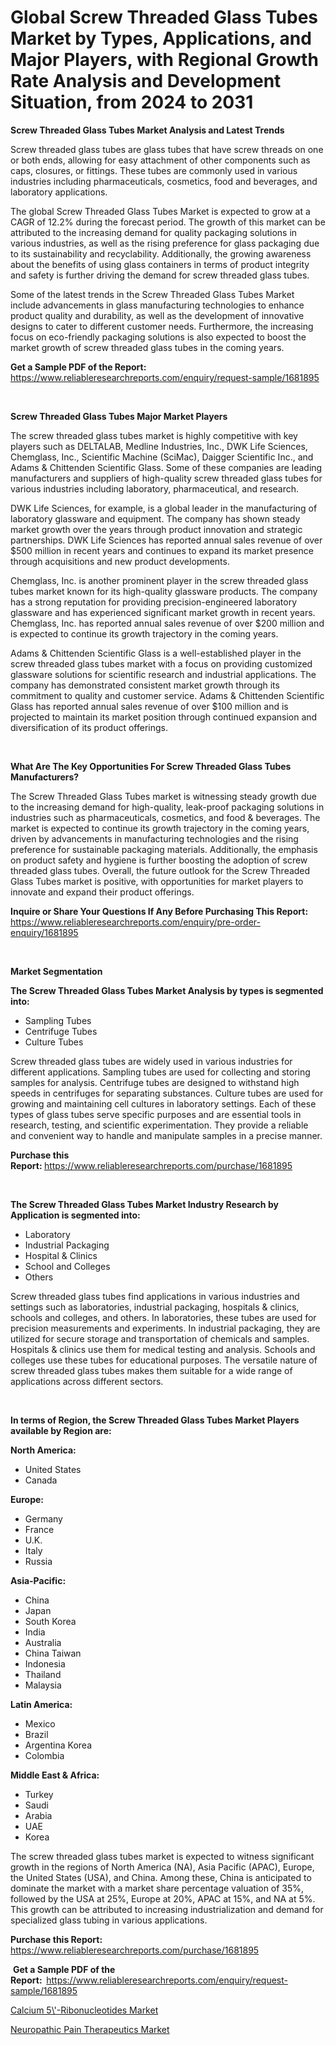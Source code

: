 <p><h1>Global Screw Threaded Glass Tubes Market by Types, Applications, and Major Players, with Regional Growth Rate Analysis and Development Situation, from 2024 to 2031</h1></p><p><strong>Screw Threaded Glass Tubes Market Analysis and Latest Trends</strong></p>
<p><p>Screw threaded glass tubes are glass tubes that have screw threads on one or both ends, allowing for easy attachment of other components such as caps, closures, or fittings. These tubes are commonly used in various industries including pharmaceuticals, cosmetics, food and beverages, and laboratory applications.</p><p>The global Screw Threaded Glass Tubes Market is expected to grow at a CAGR of 12.2% during the forecast period. The growth of this market can be attributed to the increasing demand for quality packaging solutions in various industries, as well as the rising preference for glass packaging due to its sustainability and recyclability. Additionally, the growing awareness about the benefits of using glass containers in terms of product integrity and safety is further driving the demand for screw threaded glass tubes.</p><p>Some of the latest trends in the Screw Threaded Glass Tubes Market include advancements in glass manufacturing technologies to enhance product quality and durability, as well as the development of innovative designs to cater to different customer needs. Furthermore, the increasing focus on eco-friendly packaging solutions is also expected to boost the market growth of screw threaded glass tubes in the coming years.</p></p>
<p><strong>Get a Sample PDF of the Report:&nbsp;</strong> <a href="https://www.reliableresearchreports.com/enquiry/request-sample/1681895">https://www.reliableresearchreports.com/enquiry/request-sample/1681895</a></p>
<p>&nbsp;</p>
<p><strong>Screw Threaded Glass Tubes Major Market Players</strong></p>
<p><p>The screw threaded glass tubes market is highly competitive with key players such as DELTALAB, Medline Industries, Inc., DWK Life Sciences, Chemglass, Inc., Scientific Machine (SciMac), Daigger Scientific Inc., and Adams & Chittenden Scientific Glass. Some of these companies are leading manufacturers and suppliers of high-quality screw threaded glass tubes for various industries including laboratory, pharmaceutical, and research.</p><p>DWK Life Sciences, for example, is a global leader in the manufacturing of laboratory glassware and equipment. The company has shown steady market growth over the years through product innovation and strategic partnerships. DWK Life Sciences has reported annual sales revenue of over $500 million in recent years and continues to expand its market presence through acquisitions and new product developments.</p><p>Chemglass, Inc. is another prominent player in the screw threaded glass tubes market known for its high-quality glassware products. The company has a strong reputation for providing precision-engineered laboratory glassware and has experienced significant market growth in recent years. Chemglass, Inc. has reported annual sales revenue of over $200 million and is expected to continue its growth trajectory in the coming years.</p><p>Adams & Chittenden Scientific Glass is a well-established player in the screw threaded glass tubes market with a focus on providing customized glassware solutions for scientific research and industrial applications. The company has demonstrated consistent market growth through its commitment to quality and customer service. Adams & Chittenden Scientific Glass has reported annual sales revenue of over $100 million and is projected to maintain its market position through continued expansion and diversification of its product offerings.</p></p>
<p>&nbsp;</p>
<p><strong>What Are The Key Opportunities For Screw Threaded Glass Tubes Manufacturers?</strong></p>
<p><p>The Screw Threaded Glass Tubes market is witnessing steady growth due to the increasing demand for high-quality, leak-proof packaging solutions in industries such as pharmaceuticals, cosmetics, and food & beverages. The market is expected to continue its growth trajectory in the coming years, driven by advancements in manufacturing technologies and the rising preference for sustainable packaging materials. Additionally, the emphasis on product safety and hygiene is further boosting the adoption of screw threaded glass tubes. Overall, the future outlook for the Screw Threaded Glass Tubes market is positive, with opportunities for market players to innovate and expand their product offerings.</p></p>
<p><strong>Inquire or Share Your Questions If Any Before Purchasing This Report:</strong> <a href="https://www.reliableresearchreports.com/enquiry/pre-order-enquiry/1681895">https://www.reliableresearchreports.com/enquiry/pre-order-enquiry/1681895</a></p>
<p>&nbsp;</p>
<p><strong>Market Segmentation</strong></p>
<p><strong>The Screw Threaded Glass Tubes Market Analysis by types is segmented into:</strong></p>
<p><ul><li>Sampling Tubes</li><li>Centrifuge Tubes</li><li>Culture Tubes</li></ul></p>
<p><p>Screw threaded glass tubes are widely used in various industries for different applications. Sampling tubes are used for collecting and storing samples for analysis. Centrifuge tubes are designed to withstand high speeds in centrifuges for separating substances. Culture tubes are used for growing and maintaining cell cultures in laboratory settings. Each of these types of glass tubes serve specific purposes and are essential tools in research, testing, and scientific experimentation. They provide a reliable and convenient way to handle and manipulate samples in a precise manner.</p></p>
<p><strong>Purchase this Report:&nbsp;</strong><a href="https://www.reliableresearchreports.com/purchase/1681895">https://www.reliableresearchreports.com/purchase/1681895</a></p>
<p>&nbsp;</p>
<p><strong>The Screw Threaded Glass Tubes Market Industry Research by Application is segmented into:</strong></p>
<p><ul><li>Laboratory</li><li>Industrial Packaging</li><li>Hospital & Clinics</li><li>School and Colleges</li><li>Others</li></ul></p>
<p><p>Screw threaded glass tubes find applications in various industries and settings such as laboratories, industrial packaging, hospitals & clinics, schools and colleges, and others. In laboratories, these tubes are used for precision measurements and experiments. In industrial packaging, they are utilized for secure storage and transportation of chemicals and samples. Hospitals & clinics use them for medical testing and analysis. Schools and colleges use these tubes for educational purposes. The versatile nature of screw threaded glass tubes makes them suitable for a wide range of applications across different sectors.</p></p>
<p>&nbsp;</p>
<p><strong>In terms of Region, the Screw Threaded Glass Tubes Market Players available by Region are:</strong></p>
<p>
    <p> <strong> North America: </strong>
        <ul>
            <li>United States</li>
            <li>Canada</li>
        </ul>
        </p> 
    <p> <strong> Europe: </strong>
        <ul>
            <li>Germany</li>
            <li>France</li>
            <li>U.K.</li>
            <li>Italy</li>
            <li>Russia</li>
        </ul>
        </p> 
    <p> <strong> Asia-Pacific: </strong>
        <ul>
            <li>China</li>
            <li>Japan</li>
            <li>South Korea</li>
            <li>India</li>
            <li>Australia</li>
            <li>China Taiwan</li>
            <li>Indonesia</li>
            <li>Thailand</li>
            <li>Malaysia</li>
        </ul>
        </p> 
    <p> <strong> Latin America: </strong>
        <ul>
            <li>Mexico</li>
            <li>Brazil</li>
            <li>Argentina Korea</li>
            <li>Colombia</li>
        </ul>
        </p> 
    <p> <strong> Middle East & Africa: </strong>
        <ul>
            <li>Turkey</li>
            <li>Saudi</li>
            <li>Arabia</li>
            <li>UAE</li>
            <li>Korea</li>
        </ul>
    </p>
    </p>
<p><p>The screw threaded glass tubes market is expected to witness significant growth in the regions of North America (NA), Asia Pacific (APAC), Europe, the United States (USA), and China. Among these, China is anticipated to dominate the market with a market share percentage valuation of 35%, followed by the USA at 25%, Europe at 20%, APAC at 15%, and NA at 5%. This growth can be attributed to increasing industrialization and demand for specialized glass tubing in various applications.</p></p>
<p><strong>Purchase this Report: </strong><a href="https://www.reliableresearchreports.com/purchase/1681895">https://www.reliableresearchreports.com/purchase/1681895</a></p>
<p>&nbsp;<strong>Get a Sample PDF of the Report:&nbsp;&nbsp;</strong><a href="https://www.reliableresearchreports.com/enquiry/request-sample/1681895">https://www.reliableresearchreports.com/enquiry/request-sample/1681895</a></p>
<p><strong></strong></p>
<p><p><a href="https://issuu.com/reportprime-2/docs/calcium-5-ribonucleotides-market-size-2030.pptx">Calcium 5\'-Ribonucleotides Market</a></p><p><a href="https://issuu.com/reportprime-2/docs/neuropathic-pain-therapeutics-market-size-2030.ppt">Neuropathic Pain Therapeutics Market</a></p></p>